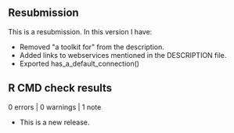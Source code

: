 ## Resubmission

This is a resubmission. In this version I have:

* Removed "a toolkit for" from the description.
* Added links to webservices mentioned in the DESCRIPTION file.
* Exported has_a_default_connection()

## R CMD check results

0 errors | 0 warnings | 1 note

* This is a new release.
